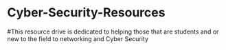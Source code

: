 # Cyber-Security-Resources

#This resource drive is dedicated to helping those that are students and or new to the field to networking and Cyber Security
